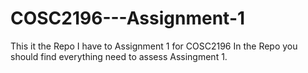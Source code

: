# COSC2196---Assignment-1
This it the Repo I have to Assignment 1 for COSC2196
In the Repo you should find everything need to assess Assingment 1.
